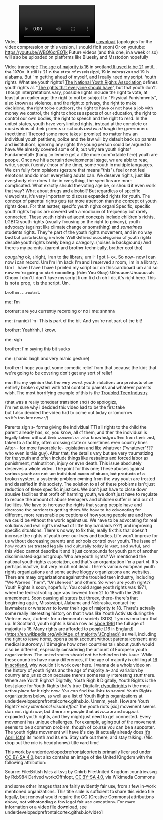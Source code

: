 Video:
<video controls width="250">
  <source src="./video1.webm" type="video/webm"; codecs='vp9'/>
</video>
<a href="./video1.webm">download</a>
(apologies for the video compression on this version, i should fix it soon)
Or on youtube:
https://youtu.be/WBQf6crEQTk
Future videos (and this one, in a week or so) will also be uploaded on platforms like Bluesky and Mastodon hopefully

Video transcript:
[The age of majority is 16](https://en.wikipedia.org/wiki/Age_of_majority) in scotland.[It used to be 21](https://en.wikipedia.org/wiki/Twenty-sixth_Amendment_to_the_United_States_Constitution) until... the 1970s. It still is 21 in the state of mississippi, 19 in nebraska and 19 in alabama. But I'm getting ahead of myself, and I really need my script. Youth rights. What are youth rights? [The National Youth Rights Association](https://youthrights.org) defines youth rights as "[The rights that everyone should have](https://youthrights.org/about/what-are-youth-rights)", but that youth don't. Though interpretations vary, possible rights include the right to vote, at least at an earlier age, the right to not be subject to "Physical Punishments", also known as violence, and the right to privacy, the right to make decisions, the right to be outdoors, the right to have or not have a job with money we control, the right to choose aspects of our education, the right to control our own bodies, the right to speech and the right to read. In the united states, youth have very limited rights, instead at the complete or most whims of their parents or schools *awkward laugh* the government (next time i'll record some more takes i promise) no matter how an individual youth petitions, police and the law will by default back up parents and institutions, ignoring any rights the young person could be argued to have. We already covered some of it, but why are youth rights? Fundamentally (hang on lemme get a little more comfortable here) youth are people. Once we hit a certain developmental stage, we are able to read, write, speak fluently (most of the time), some youth in multiple languages. We can fully form opinions (gesture that means "this"), feel or not feel emotions and do most everything adults can. We deserve rights, just like everybody else does. Like in everything, the specifics are more complicated. What exactly should the voting age be, or should it even work that way? What about drugs and alcohol? But regardless of specific viewpoints, it's very important to discuss expanded rights for youth. The concept of parental rights gets far more attention than the concept of youth rights does. For that matter, specifc youth rights organi Specific, specific youth rights topics are covered with a modicum of frequency but rarely connected. These youth rights adjacent concepts include children's rights, LGBTQ youth rights (usually focusing on the right to privacy), youth advocacy (against like climate change or something) and *sometimes* students rights. They're part of the youth rights movement, and in no way bad but parts lacking a whole. Well defined subcategories of youth rights despite youth rights barely being a category. (noises in background) And there's my parents. (parent and brother technically, brother cool tho)

*coughing* ok, alright, I ran to the library, um I- I got I- ok. So now- now i can now i can record. Um I'm I'm back I'm and I reserved a room, I'm in a library. Um I I have I have I have I printed my script out on this cardboard um and so now we're going to start recording. (faint You Okay) Uhhuuum Uhuuuuuuh Ohooo I don't I don't have my script Ii um Ii d uh oh I do, it's right here. This is not a prop, it is the script. Um.

brother: ...restart.

me: I'm

brother: are you currently recording or no?
me: shhhhh

me: (manic) I'm- This is part of the bit! And you're not part of the bit!

brother: Yeahhhh, I know.

me: sigh

brother: I'm saying this bit sucks

me: (manic laugh and very manic gesture)

brother: I hope you got some comedic relief from that because the kids that we're going to be covering don't get any sort of relief

me: It is my opinion that the very worst youth violations are products of an entirely broken system with total control to parents and whatever parents wish. The most horrifying example of this is the [Troubled Teen Industry](https://en.wikipedia.org/wiki/Troubled_teen_industry).

(that was a really tonedeaf transition and I do apologize,  
i'm not sure why i decided this video had to be the first take  
but I also decided the video had to come out today or tomorrow  
so it's too late now :/)

Parents sign s- forms giving the individual TTI all rights to the child the parent already has, so, you know, all of them, and then the individual is legally taken without their consent or prior knowledge often from their bed, taken to a facility, often crossing state or sometimes even country lines. After-- for more favorable le- legislation and like whatever ("whatever"??? who even is this guy). After that, the details vary but are very traumatizing for the youth and often include things like restraints and forced labor as punishment, malnutrition, injury or even death. This issue absolutely deserves a whole video. The point for this one; These abuses against various youth are not just individual cases of abuse, but products of a broken system, a systemic problem coming from the way youth are treated and classified in this society. The solution to all of these problems isn't just reduction of these specific injustices. We don't just have to close down abusive facilities that profit off harming youth, we don't just have to regulate to reduce the amount of abuse teenagers and children suffer in and out of facilities. We have to increase the rights that young people have and decrease the barriers to getting them. We have to be advocating for different, more reasonable perceptions of how young people are and how we could be without the world against us. We have to be advocating for real solutions and real rights instead of little tiny bandaids (???) and improving specific situations. There's no way to fix this, really fix this that doesn't increase the rights of youth over our lives and bodies. Life won't improve for us without decreasing parents and schools control over youth. The issue of how youth are treated legally and culturally today is vast, and awful, and this video cannot describe it and it just compounds for youth part of another discriminated-against group. Who are youth rights? We mentioned the national youth rights association, and that's an organization I'm a part of. It's perhaps inactive, but very much not dead. There's various european youth rights organizations and some active bloggy organizations and websites. There are many organizations against the troubled teen industry, including "We Warned Them", "Unsilenced" and others. So when are youth rights? Youth Rights is soon, hopefully. You could argue youth rights was 1971, when the federal voting age was lowered from 21 to 18 with the 26th amendment. Soon causing all states but threee, there- there's that beginning again, Mississippi, Alabama and Nebraska, contact the lawmakers or whatever to lower their age of majority to 18. There's actually some really interesting history on that it was like Youth Activists during the Vietnam war, students for a democratic society (SDS) if you wanna look that up. In Scotland, youth rights is kinda now as [since 1991](https://en.wikipedia.org/wiki/Age_of_Legal_Capacity_\(Scotland\)_Act_1991) the full age of majority is 16. Many rights are afforded to people [16 in England](https://en.wikipedia.org/wiki/Age_of_majority_\(England\) as well, including the right to leave home, open a bank account without parental consent, and medical autonomy. I'd imagine how other countries talk about youth would also be different, especially considering the amount of European youth organizations. The united states should not be behind on this issue. While these countries have many differences, if the age of majority is chilling at [16 in scotland](https://legislation.gov.uk/ukpga/1991/50), why wouldn't it work over here. I wanna do a whole video on the history of youth rights and the age of majority a- and variation by country and jurisdiction because there's some really interesting stuff there. Where are Youth Rights? Digitally, Youth Righ R Digitally, Youth Rights is the best place for Youth Rights that's true. Digitally, [r/youthrights](https://reddit.com/r/YouthRights) is the most active place for it right now. You can find the links to several Youth Rights organizations below, as well as a list of Youth Rights organizations at underdevelopedprefrontalcortex.github.io. Ummm, yeah. How are Youth Rights? *very intentional visual effect* The youth riots \[sic] movement seems dormant right now, but there are people that advocate and support expanded youth rights, and they might just need to get connected. Every movement has unique challenges. For example, aging out of the movement seems to be a common problem, though of course you can be a supporter. The youth rights movement will have it's day (it actually already does [it's April 14th](https://youthrights.org/second-annual-national-youth-rights-day-2/)) its month and its era. Stay safe out there, and stay talking. (Mic drop but the mic is headphones)
title card time!

This work by underdevelopedprefrontalcortex is primarily licensed under [CC BY-SA 4.0](https://creativecommons.org/licenses/by-sa/4.0/), but also contains an image of the United Kingdom with the following attribution:

Source: File:British Isles all.svg by Cnbrb File:United Kingdom countries.svg by Rob984 Derived work:Offnfopt, [CC BY-SA 4.0](https://creativecommons.org/licenses/by-sa/4.0/), via Wikimedia Commons

and some other images that are fairly evidently fair use, from a few in-work mentioned organizations.
This title slide is sufficient to share this video file legally,
but removal would require the CC (Creative Commons) attributions above,
not withstanding a few legal fair use exceptions.
For more information or a video file download, see
underdevelopedprefrontalcortex.github.io/video1

